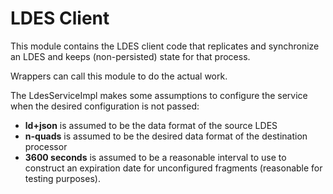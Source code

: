 # LDES Client

This module contains the LDES client code that replicates and synchronize an LDES and keeps (non-persisted) state for that process.

Wrappers can call this module to do the actual work.

The LdesServiceImpl makes some assumptions to configure the service when the desired configuration is not passed:
- **ld+json** is assumed to be the data format of the source LDES
- **n-quads** is assumed to be the desired data format of the destination processor
- **3600 seconds** is assumed to be a reasonable interval to use to construct an expiration date for unconfigured fragments (reasonable for testing purposes).